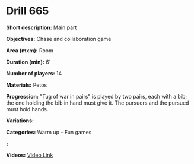 # Drill 665

**Short description:**
Main part

**Objectives:**
Chase and collaboration game

**Area (mxm):**
Room

**Duration (min):**
6'

**Number of players:**
14

**Materials:**
Petos

**Progression:**
"Tug of war in pairs" is played by two pairs, each with a bib; the one holding the bib in hand must give it. The pursuers and the pursued must hold hands.

**Variations:**


**Categories:**
Warm up - Fun games

**:**


**Videos:**
[Video Link](https://www.youtube.com/embed/LO2t7pbvL-E)

